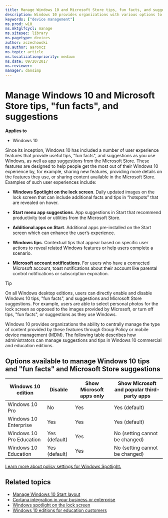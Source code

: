 ```yaml
---
title: Manage Windows 10 and Microsoft Store tips, fun facts, and suggestions (Windows 10)
description: Windows 10 provides organizations with various options to manage user experiences to provide a consistent and predictable experience for employees. 
keywords: ["device management"]
ms.prod: w10
ms.mktglfcycl: manage
ms.sitesec: library
ms.pagetype: devices
author: aczechowski
ms.author: aaroncz
ms.topic: article
ms.localizationpriority: medium
ms.date: 09/20/2017
ms.reviewer: 
manager: dansimp
---
```


# Manage Windows 10 and Microsoft Store tips, "fun facts", and suggestions


**Applies to**

-   Windows 10


Since its inception, Windows 10 has included a number of user experience features that provide useful tips, "fun facts", and suggestions as you use Windows, as well as app suggestions from the Microsoft Store. These features are designed to help people get the most out of their Windows 10 experience by, for example, sharing new features, providing more details on the features they use, or sharing content available in the Microsoft Store. Examples of such user experiences include: 

* **Windows Spotlight on the lock screen**.  Daily updated images on the lock screen that can include additional facts and tips in “hotspots” that are revealed on hover. 

* **Start menu app suggestions**. App suggestions in Start that recommend productivity tool or utilities from the Microsoft Store. 

* **Additional apps on Start**.  Additional apps pre-installed on the Start screen which can enhance the user’s experience. 

* **Windows tips**.  Contextual tips that appear based on specific user actions to reveal related Windows features or help users complete a scenario. 

* **Microsoft account notifications**.  For users who have a connected Microsoft account, toast notifications about their account like parental control notifications or subscription expiration. 

>[!TIP]
> On all Windows desktop editions, users can directly enable and disable Windows 10 tips, "fun facts", and suggestions and Microsoft Store suggestions.  For example, users are able to select personal photos for the lock screen as opposed to the images provided by Microsoft, or turn off tips, "fun facts", or suggestions as they use Windows.   

Windows 10 provides organizations the ability to centrally manage the type of content provided by these features through Group Policy or mobile device management (MDM). The following table describes how administrators can manage suggestions and tips in Windows 10 commercial and education editions.  

## Options available to manage Windows 10 tips and "fun facts" and Microsoft Store suggestions

| Windows 10 edition | Disable |Show Microsoft apps only | Show Microsoft and popular third-party apps |
| --- | --- | --- | --- |
| Windows 10 Pro | No | Yes | Yes (default)  |
| Windows 10 Enterprise | Yes  | Yes | Yes (default)  |
| Windows 10 Pro Education | Yes (default)  | Yes | No (setting cannot be changed) |
| Windows 10 Education | Yes (default) | Yes | No (setting cannot be changed) |

[Learn more about policy settings for Windows Spotlight.](windows-spotlight.md)

## Related topics

- [Manage Windows 10 Start layout](windows-10-start-layout-options-and-policies.md)
- [Cortana integration in your business or enterprise](cortana-at-work/cortana-at-work-overview.md)
- [Windows spotlight on the lock screen](windows-spotlight.md)
- [Windows 10 editions for education customers](/education/windows/windows-editions-for-education-customers)


 

 
